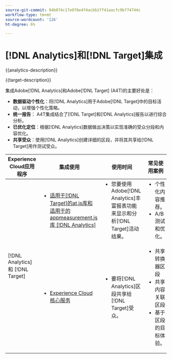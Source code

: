 ```yaml
---
source-git-commit: 94b074c17e976e4f4acbb1ff41aacfc9bf74744c
workflow-type: tm+mt
source-wordcount: '126'
ht-degree: 6%

---
```



# [!DNL Analytics]和[!DNL Target]集成

{{analytics-description}}

{{target-description}}

集成Adobe[!DNL Analytics]和Adobe[!DNL Target] (A4T)的主要好处是：

+ **数据驱动个性化**：将[!DNL Analytics]用于Adobe[!DNL Target]中的目标活动，以增强个性化策略。
+ **统一报告**： A4T集成结合了[!DNL Target]和[!DNL Analytics]报告以进行综合分析。
+ **已优化定位**：根据[!DNL Analytics]数据做出决策以实现准确的受众分段和内容优化。
+ **共享受众**：使用[!DNL Analytics]创建详细的区段，并将其共享给[!DNL Target]用作测试受众。

<table>
    <thead>
            <tr>
                <th>Experience Cloud应用程序</th>
                <th>集成使用</th>
                <th>使用时间</th>
                <th>常见使用案例</th>
            </tr>
    </thead>
    <tbody>
        <tr>
            <td rowspan="2">[!DNL Analytics] 和 [!DNL Target]</td>
            <td>
                <ul style="margin-top: 0;">
                    <li><a href="../../integrations/tutorials/analytics-target/analytics-target.md" target="_blank" rel="noreferrer">适用于[!DNL Target]的at.js库和适用于的appmeasurement.js库 [!DNL Analytics]</a></li>
                </ul>
            </td>
            <td>
                <ul style="margin-top: 0;">
                    <li>您要使用Adobe[!DNL Analytics]丰富报表功能来显示和分析[!DNL Target]活动结果。</li>
                </ul>
            </td>
            <td>
                <ul style="margin-top: 0;">
                    <li>个性化内容推荐。</li>
                    <li>A/B测试和优化。</li>
                </ul>
            </td>
        </tr>
        <tr>
            <td>
                <ul style="margin-top: 0;">
                    <li><a href="https://experienceleague.adobe.com/docs/target/using/integrate/mmp.html" target="_blank" rel="noreferrer">Experience Cloud 核心服务</a></li>
                </ul>
            </td>
            <td>
                <ul style="margin-top: 0;">
                    <li>要将[!DNL Analytics]区段共享给[!DNL Target]受众。</li>
                </ul>
            </td>
            <td>
                <ul style="margin-top: 0;">
                    <li>共享转换器区段</li>
                    <li>共享内容关联区段</li>
                    <li>基于区段的目标体验。</li>
                </ul>
            </td>
        </tr>
    </tbody>
</table>
